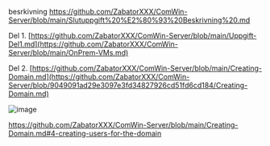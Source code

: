 
besrkivning
https://github.com/ZabatorXXX/ComWin-Server/blob/main/Slutuppgift%20%E2%80%93%20Beskrivning%20.md

Del 1.
[https://github.com/ZabatorXXX/ComWin-Server/blob/main/Uppgift-Del1.md](https://github.com/ZabatorXXX/ComWin-Server/blob/main/OnPrem-VMs.md)

Del 2.
[https://github.com/ZabatorXXX/ComWin-Server/blob/main/Creating-Domain.md](https://github.com/ZabatorXXX/ComWin-Server/blob/9049091ad29e3097e3fd34827926cd51fd6cd184/Creating-Domain.md)


![image](https://user-images.githubusercontent.com/42642927/228580026-701de689-c737-43f5-bfa4-69ec1c6ab5ef.png)

https://github.com/ZabatorXXX/ComWin-Server/blob/main/Creating-Domain.md#4-creating-users-for-the-domain 

